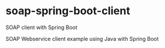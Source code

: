 # soap-spring-boot-client
SOAP client with Spring Boot 

SOAP Webservice client example using Java with Spring Boot

